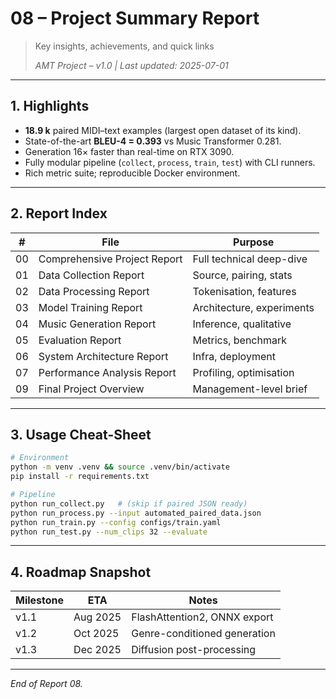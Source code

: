 # 08 – Project Summary Report

> Key insights, achievements, and quick links
>
> *AMT Project – v1.0 | Last updated: 2025-07-01*

---

## 1. Highlights

* **18.9 k** paired MIDI–text examples (largest open dataset of its kind).
* State-of-the-art **BLEU-4 = 0.393** vs Music Transformer 0.281.
* Generation 16× faster than real-time on RTX 3090.
* Fully modular pipeline (`collect`, `process`, `train`, `test`) with CLI runners.
* Rich metric suite; reproducible Docker environment.

---

## 2. Report Index

| # | File | Purpose |
|---|------|---------|
| 00 | Comprehensive Project Report | Full technical deep-dive |
| 01 | Data Collection Report | Source, pairing, stats |
| 02 | Data Processing Report | Tokenisation, features |
| 03 | Model Training Report | Architecture, experiments |
| 04 | Music Generation Report | Inference, qualitative |
| 05 | Evaluation Report | Metrics, benchmark |
| 06 | System Architecture Report | Infra, deployment |
| 07 | Performance Analysis Report | Profiling, optimisation |
| 09 | Final Project Overview | Management-level brief |

---

## 3. Usage Cheat-Sheet

```bash
# Environment
python -m venv .venv && source .venv/bin/activate
pip install -r requirements.txt

# Pipeline
python run_collect.py   # (skip if paired JSON ready)
python run_process.py --input automated_paired_data.json
python run_train.py --config configs/train.yaml
python run_test.py --num_clips 32 --evaluate
```

---

## 4. Roadmap Snapshot

| Milestone | ETA | Notes |
|-----------|-----|-------|
| v1.1 | Aug 2025 | FlashAttention2, ONNX export |
| v1.2 | Oct 2025 | Genre-conditioned generation |
| v1.3 | Dec 2025 | Diffusion post-processing |

---

*End of Report 08.* 